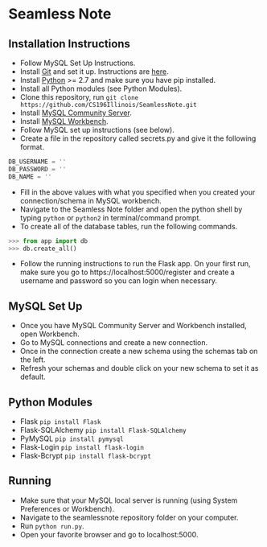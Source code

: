 # Seamless Note

## Installation Instructions
- Follow MySQL Set Up Instructions.
- Install [Git](https://git-scm.com/) and set it up. Instructions are [here](https://help.github.com/articles/set-up-git/).
- Install [Python](https://www.python.org/) >= 2.7 and make sure you have pip installed.
- Install all Python modules (see Python Modules).
- Clone this repository, run `git clone https://github.com/CS196Illinois/SeamlessNote.git`
- Install [MySQL Community Server](https://dev.mysql.com/downloads/mysql/).
- Install [MySQL Workbench](https://dev.mysql.com/downloads/workbench/).
- Follow MySQL set up instructions (see below).
- Create a file in the repository called secrets.py and give it the following format.
```python
DB_USERNAME = ''
DB_PASSWORD = ''
DB_NAME = ''
```
- Fill in the above values with what you specified when you created your connection/schema in MySQL workbench.
- Navigate to the Seamless Note folder and open the python shell by typing `python` or `python2` in terminal/command prompt.
- To create all of the database tables, run the following commands.
```python
>>> from app import db
>>> db.create_all()
```
- Follow the running instructions to run the Flask app. On your first run, make sure you go to https://localhost:5000/register and create a username and password so you can login when necessary.

## MySQL Set Up
- Once you have MySQL Community Server and Workbench installed, open Workbench.
- Go to MySQL connections and create a new connection.
- Once in the connection create a new schema using the schemas tab on the left.
- Refresh your schemas and double click on your new schema to set it as default.

## Python Modules
- Flask `pip install Flask`
- Flask-SQLAlchemy `pip install Flask-SQLAlchemy`
- PyMySQL `pip install pymysql`
- Flask-Login `pip install flask-login`
- Flask-Bcrypt `pip install flask-bcrypt`

## Running
- Make sure that your MySQL local server is running (using System Preferences or Workbench).
- Navigate to the seamlessnote repository folder on your computer.
- Run `python run.py`.
- Open your favorite browser and go to localhost:5000.
